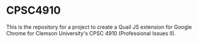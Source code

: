 CPSC4910
========

This is the repository for a project to create a Quail JS extension for Google Chrome for Clemson University's CPSC 4910 (Professional Issues II).
